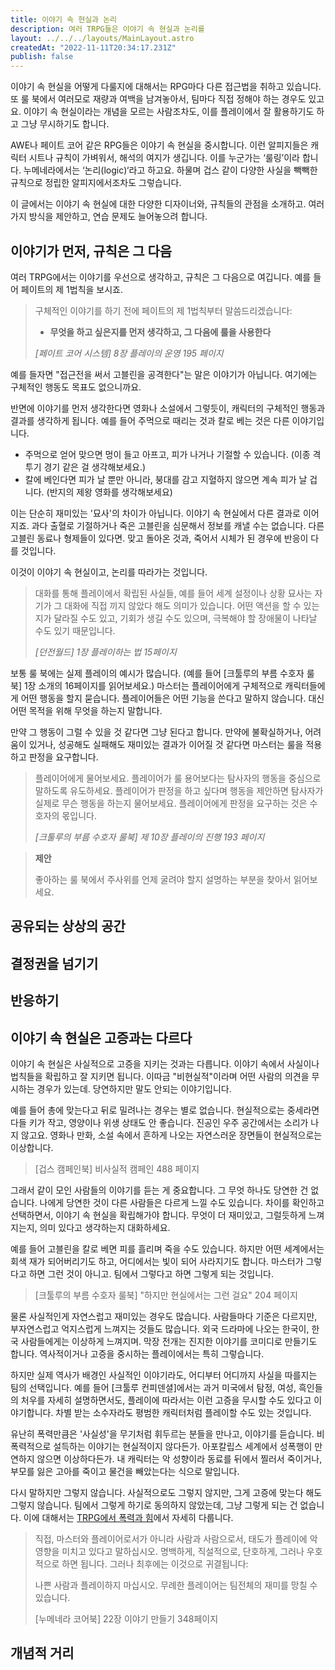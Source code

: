 ```yaml
---
title: 이야기 속 현실과 논리
description: 여러 TRPG들은 이야기 속 현실과 논리를 
layout: ../../../layouts/MainLayout.astro
createdAt: "2022-11-11T20:34:17.231Z"
publish: false
---
```


이야기 속 현실을 어떻게 다룰지에 대해서는 RPG마다 다른 접근법을 취하고 있습니다. 또 룰 북에서 여러모로 재량과 여백을 남겨놓아서, 팀마다 직접 정해야 하는 경우도 있고요. 이야기 속 현실이라는 개념을 모르는 사람조차도, 이를 플레이에서 잘 활용하기도 하고 그냥 무시하기도 합니다.

AWE나 페이트 코어 같은 RPG들은 이야기 속 현실을 중시합니다. 이런 알피지들은 캐릭터 시트나 규칙이 가벼워서, 해석의 여지가 생깁니다. 이를 누군가는 ‘룰링’이라 합니다. 누메네라에서는 ‘논리(logic)‘라고 하고요. 하물며 겁스 같이 다양한 사실을 빽빽한 규칙으로 정립한 알피지에서조차도 그렇습니다.

이 글에서는 이야기 속 현실에 대한 다양한 디자이너와, 규칙들의 관점을 소개하고. 여러가지 방식을 제안하고, 연습 문제도 늘어놓으려 합니다.

## 이야기가 먼저, 규칙은 그 다음

여러 TRPG에서는 이야기를 우선으로 생각하고, 규칙은 그 다음으로 여깁니다. 예를 들어 페이트의 제 1법칙을 보시죠.

> 구체적인 이야기를 하기 전에 페이트의 제 1법칙부터 말씀드리겠습니다:
> 
> - **무엇을 하고 싶은지를 먼저 생각하고, 그 다음에 룰을 사용한다**
> 
> *[페이트 코어 시스템] 8장 플레이의 운영 195 페이지*

예를 들자면 "접근전을 써서 고블린을 공격한다"는 말은 이야기가 아닙니다. 여기에는 구체적인 행동도 목표도 없으니까요.

반면에 이야기를 먼저 생각한다면 영화나 소설에서 그렇듯이, 캐릭터의 구체적인 행동과 결과를 생각하게 됩니다. 예를 들어 주먹으로 때리는 것과 칼로 베는 것은 다른 이야기입니다.

- 주먹으로 얻어 맞으면 멍이 들고 아프고, 피가 나거나 기절할 수 있습니다. (이종 격투기 경기 같은 걸 생각해보세요.)
- 칼에 베인다면 피가 날 뿐만 아니라, 붕대를 감고 지혈하지 않으면 계속 피가 날 겁니다. (반지의 제왕 영화를 생각해보세요)

이는 단순히 재미있는 '묘사'의 차이가 아닙니다. 이야기 속 현실에서 다른 결과로 이어지죠. 과다 출혈로 기절하거나 죽은 고블린을 심문해서 정보를 캐낼 수는 없습니다. 다른 고블린 동료나 형제들이 있다면. 맞고 돌아온 것과, 죽어서 시체가 된 경우에 반응이 다를 것입니다.

이것이 이야기 속 현실이고, 논리를 따라가는 것입니다.

> 대화를 통해 플레이에서 확립된 사실들, 예를 들어 세계 설정이나 상황 묘사는 자기가 그 대화에 직접 끼지 않았다 해도 의미가 있습니다. 어떤 액션을 할 수 있는지가 달라질 수도 있고, 기회가 생길 수도 있으며, 극복해야 할 장애물이 나타날 수도 있기 때문입니다.
> 
> *[던전월드] 1장 플레이하는 법 15페이지*

보통 룰 북에는 실제 플레이의 예시가 많습니다. (예를 들어 [크툴루의 부름 수호자 룰 북] 1장 소개의 16페이지를 읽어보세요.) 마스터는 플레이어에게 구체적으로 캐릭터들에게 어떤 행동을 할지 묻습니다. 플레이어들은 어떤 기능을 쓴다고 말하지 않습니다. 대신 어떤 목적을 위해 무엇을 하는지 말합니다.

만약 그 행동이 그럴 수 있을 것 같다면 그냥 된다고 합니다. 만약에 불확실하거나, 어려움이 있거나, 성공해도 실패해도 재미있는 결과가 이어질 것 같다면 마스터는 룰을 적용하고 판정을 요구합니다.

> 플레이어에게 물어보세요. 플레이어가 룰 용어보다는 탐사자의 행동을 중심으로 말하도록 유도하세요. 플레이어가 판정을 하고 싶다며 행동을 제안하면 탐사자가 실제로 무슨 행동을 하는지 물어보세요. 플레이어에게 판정을 요구하는 것은 수호자의 몫입니다.
> 
> *[크툴루의 부름 수호자 룰북] 제 10장 플레이의 진행 193 페이지*

> **제안**
>
> 좋아하는 룰 북에서 주사위를 언제 굴려야 할지 설명하는 부분을 찾아서 읽어보세요.

## 공유되는 상상의 공간

## 결정권을 넘기기

## 반응하기

## 이야기 속 현실은 고증과는 다르다

이야기 속 현실은 사실적으로 고증을 지키는 것과는 다릅니다. 이야기 속에서 사실이나 법칙들을 확립하고 잘 지키면 됩니다. 이따금 "비현실적"이라며 어떤 사람의 의견을 무시하는 경우가 있는데. 당연하지만 말도 안되는 이야기입니다.

예를 들어 총에 맞는다고 뒤로 밀려나는 경우는 별로 없습니다. 현실적으로는 중세라면 다들 키가 작고, 영양이나 위생 상태도 안 좋습니다. 진공인 우주 공간에서는 소리가 나지 않고요. 영화나 만화, 소설 속에서 흔하게 나오는 자연스러운 장면들이 현실적으로는 이상합니다.

> [겁스 캠페인북] 비사실적 캠페인 488 페이지

그래서 같이 모인 사람들의 이야기를 듣는 게 중요합니다. 그 무엇 하나도 당연한 건 없습니다. 나에게 당연한 것이 다른 사람들은 다르게 느낄 수도 있습니다. 차이를 확인하고 선택하면서, 이야기 속 현실을 확립해가야 합니다. 무엇이 더 재미있고, 그럴듯하게 느껴지는지, 의미 있다고 생각하는지 대화하세요.

예를 들어 고블린을 칼로 베면 피를 흘리며 죽을 수도 있습니다. 하지만 어떤 세계에서는 회색 재가 되어버리기도 하고, 어디에서는 빛이 되어 사라지기도 합니다. 마스터가 그렇다고 하면 그런 것이 아니고. 팀에서 그렇다고 하면 그렇게 되는 것입니다.

> [크툴루의 부름 수호자 룰북] "하지만 현실에서는 그런 걸요" 204 페이지

물론 사실적인게 자연스럽고 재미있는 경우도 많습니다. 사람들마다 기준은 다르지만, 부자연스럽고 억지스럽게 느껴지는 것들도 많습니다. 외국 드라마에 나오는 한국이, 한국 사람들에게는 이상하게 느껴지며. 막장 전개는 진지한 이야기를 코미디로 만들기도 합니다. 역사적이거나 고증을 중시하는 플레이에서는 특히 그렇습니다.

하지만 실제 역사가 배경인 사실적인 이야기라도, 어디부터 어디까지 사실을 따를지는 팀의 선택입니다. 예를 들어 [크툴루 컨피덴셜]에서는 과거 미국에서 탐정, 여성, 흑인들의 처우를 자세히 설명하면서도, 플레이에 따라서는 이런 고증을 무시할 수도 있다고 이야기합니다. 차별 받는 소수자라도 평범한 캐릭터처럼 플레이할 수도 있는 것입니다.

유난히 폭력만큼은 '사실성'을 무기처럼 휘두르는 분들을 만나고, 이야기를 듣습니다. 비폭력적으로 설득하는 이야기는 현실적이지 않다든가. 아포칼립스 세계에서 성폭행이 만연하지 않으면 이상하다든가. 내 캐릭터는 악 성향이라 동료를 뒤에서 찔러서 죽이거나, 부모를 잃은 고아를 죽이고 물건을 빼았는다는 식으로 말입니다.

다시 말하지만 그렇지 않습니다. 사실적으로도 그렇지 않지만, 그게 고증에 맞는다 해도 그렇지 않습니다. 팀에서 그렇게 하기로 동의하지 않았는데, 그냥 그렇게 되는 건 없습니다. 이에 대해서는 [TRPG에서 폭력과 힘](/ko/note/power-in-trpg)에서 자세히 다룹니다.

> 직접, 마스터와 플레이어로서가 아니라 사람과 사람으로서, 태도가 플레이에 악영향을 미치고 있다고 말하십시오. 명백하게, 직설적으로, 단호하게, 그러나 우호적으로 하면 됩니다. 그러나 최후에는 이것으로 귀결됩니다:
> 
> 나쁜 사람과 플레이하지 마십시오. 무례한 플레이어는 팀전체의 재미를 망칠 수 있습니다.
> 
> [누메네라 코어북] 22장 이야기 만들기 348페이지

## 개념적 거리


## 
